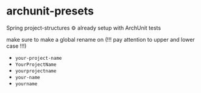 # archunit-presets
Spring project-structures ⚙️ already setup with ArchUnit tests

make sure to make a global rename on (!!! pay attention to upper and lower case !!!)
- `your-project-name`
- `YourProjectName`
- `yourprojectname`
- `your-name`
- `yourname`

